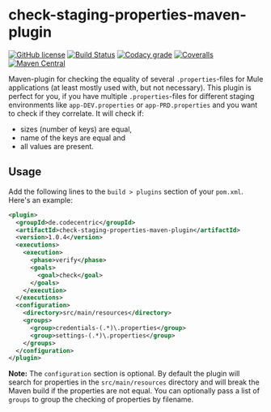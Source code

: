 # check-staging-properties-maven-plugin

[![GitHub license](https://img.shields.io/badge/license-Apache%202-blue.svg)](https://raw.githubusercontent.com/codecentric/check-staging-properties-maven-plugin/master/LICENSE)
[![Build Status](https://travis-ci.org/codecentric/check-staging-properties-maven-plugin.svg?branch=master)](https://travis-ci.org/codecentric/check-staging-properties-maven-plugin)
[![Codacy grade](https://img.shields.io/codacy/grade/8fd7bac6edac417a8451387286fe6917.svg)](https://www.codacy.com/app/britter/check-staging-properties-maven-plugin/dashboard)
[![Coveralls](https://img.shields.io/coveralls/codecentric/check-staging-properties-maven-plugin.svg)](https://coveralls.io/github/codecentric/check-staging-properties-maven-plugin)
[![Maven Central](https://img.shields.io/maven-central/v/de.codecentric/check-staging-properties-maven-plugin.svg)](https://maven-badges.herokuapp.com/maven-central/de.codecentric/check-staging-properties-maven-plugin/)

Maven-plugin for checking the equality of several `.properties`-files for Mule applications (at least mostly used with, but not necessary). This plugin is perfect for you, if you have multiple `.properties`-files for different staging environments like `app-DEV.properties` or `app-PRD.properties` and you want to check if they correlate. It will check if:

- sizes (number of keys) are equal,
- name of the keys are equal and
- all values are present.

## Usage

Add the following lines to the `build > plugins` section of your `pom.xml`. Here's an example:

```xml
<plugin>
  <groupId>de.codecentric</groupId>
  <artifactId>check-staging-properties-maven-plugin</artifactId>
  <version>1.0.4</version>
  <executions>
    <execution>
      <phase>verify</phase>
      <goals>
        <goal>check</goal>
      </goals>
    </execution>
  </executions>
  <configuration>
    <directory>src/main/resources</directory>
    <groups>
      <group>credentials-(.*)\.properties</group>
      <group>settings-(.*)\.properties</group>
    </groups>
  </configuration>
</plugin>
```

**Note:** The `configuration` section is optional. By default the plugin will search for properties in the `src/main/resources` directory and will break the Maven build if the properties are not equal. You can optionally pass a list of `groups` to group the checking of properties by filename.
